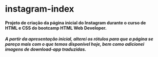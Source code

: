 # instagram-index

#### Projeto de criação da página inicial do Instagram durante o curso de HTML e CSS do bootcamp HTML Web Developer. 
##### A partir da apresentação inicial, alterei os rótulos para que a página se pareça mais com o que temos disponível hoje, bem como adicionei imagens de download-app traduzidas.

